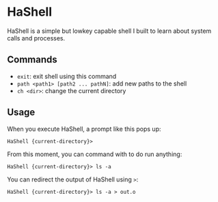 # HaShell

HaShell is a simple but lowkey capable shell I built to learn about system calls and processes.

## Commands

- `exit`: exit shell using this command
- `path <path1> [path2 ... pathN]`: add new paths to the shell
- `ch <dir>`: change the current directory

## Usage

When you execute HaShell, a prompt like this pops up:

```
HaShell {current-directory}>
```

From this moment, you can command with to do run anything:

```
HaShell {current-directory}> ls -a
```

You can redirect the output of HaShell using `>`:

```
HaShell {current-directory}> ls -a > out.o
```
